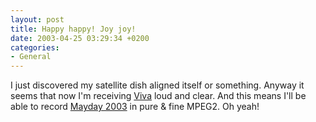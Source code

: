 ```yaml
---
layout: post
title: Happy happy! Joy joy!
date: 2003-04-25 03:29:34 +0200
categories:
- General
---
```

<p>I just discovered my satellite dish aligned itself or something. Anyway it seems that now I'm receiving <a href="http://www.viva.tv">Viva</a> loud and clear. And this means I'll be able to record <a href="http://www.mayday.de">Mayday 2003</a> in pure & fine MPEG2. Oh yeah!</p>

